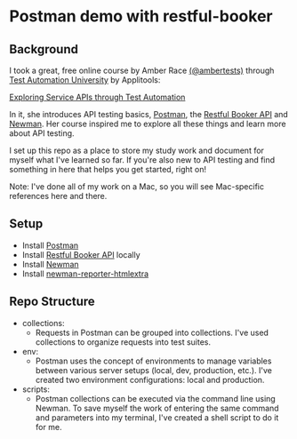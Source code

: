 # Postman demo with restful-booker

## Background

I took a great, free online course by Amber Race [(@ambertests)](https://twitter.com/ambertests) through [Test Automation University](https://testautomationu.applitools.com/) by Applitools: 

[Exploring Service APIs through Test Automation](https://testautomationu.applitools.com/exploring-service-apis-through-test-automation/)

In it, she introduces API testing basics, [Postman](https://www.getpostman.com/), the [Restful Booker API](https://restful-booker.herokuapp.com/) and [Newman](https://github.com/postmanlabs/newman). Her course inspired me to explore all these things and learn more about API testing.

I set up this repo as a place to store my study work and document for myself what I've learned so far. If you're also new to API testing and find something in here that helps you get started, right on!

Note: I've done all of my work on a Mac, so you will see Mac-specific references here and there.

## Setup

- Install [Postman](https://www.getpostman.com/)
- Install [Restful Booker API](https://github.com/mwinteringham/restful-booker) locally
- Install [Newman](https://github.com/postmanlabs/newman)
- Install [newman-reporter-htmlextra](https://github.com/DannyDainton/newman-reporter-htmlextra)

## Repo Structure
- collections: 
  - Requests in Postman can be grouped into collections. I've used collections to organize requests into test suites.
- env: 
  - Postman uses the concept of environments to manage variables between various server setups (local, dev, production, etc.). I've created two environment configurations: local and production.
- scripts: 
  - Postman collections can be executed via the command line using Newman. To save myself the work of entering the same command and parameters into my terminal, I've created a shell script to do it for me.